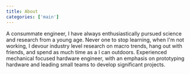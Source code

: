 ```yaml
---
title: About
categories: ['main']
---
```



A consummate engineer, I have always enthusiastically pursued science and research from a young age. Never one to stop learning, when I'm not working, I devour industry level research on macro trends, hang out with friends, and spend as much time as a I can outdoors. Experienced mechanical focused hardware engineer, with an emphasis on prototyping hardware and leading small teams to develop significant projects.
